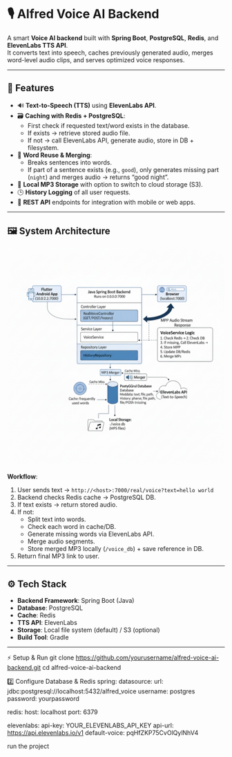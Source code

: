 # 🎙️ Alfred Voice AI Backend

A smart **Voice AI backend** built with **Spring Boot**, **PostgreSQL**, **Redis**, and **ElevenLabs TTS API**.  
It converts text into speech, caches previously generated audio, merges word-level audio clips, and serves optimized voice responses.  

---

## 📌 Features

- 🔊 **Text-to-Speech (TTS)** using **ElevenLabs API**.  
- 🗃️ **Caching with Redis + PostgreSQL**:
  - First check if requested text/word exists in the database.  
  - If exists → retrieve stored audio file.  
  - If not → call ElevenLabs API, generate audio, store in DB + filesystem.  
- 🧩 **Word Reuse & Merging**:  
  - Breaks sentences into words.  
  - If part of a sentence exists (e.g., `good`), only generates missing part (`night`) and merges audio → returns “good night”.  
- 💾 **Local MP3 Storage** with option to switch to cloud storage (S3).  
- 🕒 **History Logging** of all user requests.  
- 🚀 **REST API** endpoints for integration with mobile or web apps.  

---

## 🖼️ System Architecture

![System Architecture](image.png)

**Workflow**:  
1. User sends text → `http://<host>:7000/real/voice?text=hello world`  
2. Backend checks Redis cache → PostgreSQL DB.  
3. If text exists → return stored audio.  
4. If not:
   - Split text into words.  
   - Check each word in cache/DB.  
   - Generate missing words via ElevenLabs API.  
   - Merge audio segments.  
   - Store merged MP3 locally (`/voice_db`) + save reference in DB.  
5. Return final MP3 link to user.  

---

## ⚙️ Tech Stack

- **Backend Framework**: Spring Boot (Java)  
- **Database**: PostgreSQL  
- **Cache**: Redis  
- **TTS API**: ElevenLabs  
- **Storage**: Local file system (default) / S3 (optional)  
- **Build Tool**: Gradle  

---

⚡ Setup & Run
git clone https://github.com/yourusername/alfred-voice-ai-backend.git
cd alfred-voice-ai-backend

2️⃣ Configure Database & Redis
spring:
  datasource:
    url: jdbc:postgresql://localhost:5432/alfred_voice
    username: postgres
    password: yourpassword

  redis:
    host: localhost
    port: 6379

elevenlabs:
  api-key: YOUR_ELEVENLABS_API_KEY
  api-url: https://api.elevenlabs.io/v1
  default-voice: pqHfZKP75CvOlQylNhV4

run the project

